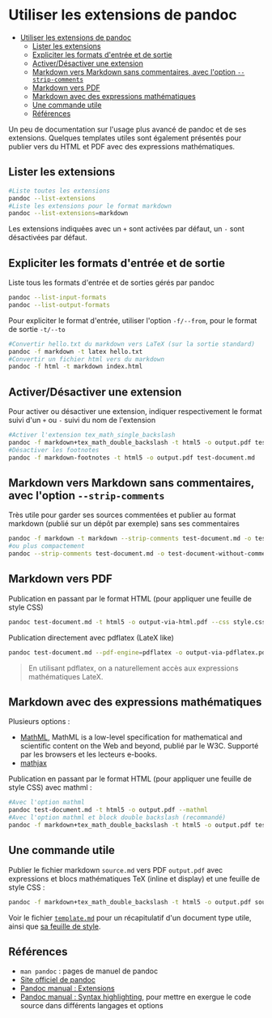# Utiliser les extensions de pandoc

- [Utiliser les extensions de pandoc](#utiliser-les-extensions-de-pandoc)
  - [Lister les extensions](#lister-les-extensions)
  - [Expliciter les formats d'entrée et de sortie](#expliciter-les-formats-dentrée-et-de-sortie)
  - [Activer/Désactiver une extension](#activerdésactiver-une-extension)
  - [Markdown vers Markdown sans commentaires, avec l'option `--strip-comments`](#markdown-vers-markdown-sans-commentaires-avec-loption---strip-comments)
  - [Markdown vers PDF](#markdown-vers-pdf)
  - [Markdown avec des expressions mathématiques](#markdown-avec-des-expressions-mathématiques)
  - [Une commande utile](#une-commande-utile)
  - [Références](#références)


Un peu de documentation sur l'usage plus avancé de pandoc et de ses extensions. Quelques templates utiles sont également présentés pour publier vers du HTML et PDF avec des expressions mathématiques.

## Lister les extensions

~~~bash
#Liste toutes les extensions
pandoc --list-extensions
#Liste les extensions pour le format markdown
pandoc --list-extensions=markdown
~~~

Les extensions indiquées avec un `+` sont activées par défaut, un `-` sont désactivées par défaut.

## Expliciter les formats d'entrée et de sortie

Liste tous les formats d'entrée et de sorties gérés par pandoc

~~~bash
pandoc --list-input-formats
pandoc --list-output-formats
~~~

Pour expliciter le format d'entrée, utiliser l'option `-f/--from`, pour le format de sortie `-t/--to`

~~~bash
#Convertir hello.txt du markdown vers LaTeX (sur la sortie standard)
pandoc -f markdown -t latex hello.txt
#Convertir un fichier html vers du markdown
pandoc -f html -t markdown index.html
~~~

## Activer/Désactiver une extension

Pour activer ou désactiver une extension, indiquer respectivement le format suivi d'un `+` ou `-` suivi du nom de l'extension

~~~bash
#Activer l'extension tex_math_single_backslash
pandoc -f markdown+tex_math_double_backslash -t html5 -o output.pdf test-document.md --mathml
#Désactiver les footnotes
pandoc -f markdown-footnotes -t html5 -o output.pdf test-document.md  
~~~

## Markdown vers Markdown sans commentaires, avec l'option `--strip-comments`

Très utile pour garder ses sources commentées et publier au format markdown (publié sur un dépôt par exemple) sans ses commentaires

~~~bash
pandoc -f markdown -t markdown --strip-comments test-document.md -o test-document-without-comments.md
#ou plus compactement
pandoc --strip-comments test-document.md -o test-document-without-comments.md
~~~

## Markdown vers PDF

Publication en passant par le format HTML (pour appliquer une feuille de style CSS)

~~~bash
pandoc test-document.md -t html5 -o output-via-html.pdf --css style.css
~~~

Publication directement avec pdflatex (LateX like)

~~~bash
pandoc test-document.md --pdf-engine=pdflatex -o output-via-pdflatex.pdf
~~~

> En utilisant pdflatex, on a naturellement accès aux expressions mathématiques LateX.

## Markdown avec des expressions mathématiques

Plusieurs options :

- [MathML](https://www.w3.org/Math/), MathML is a low-level specification for mathematical and scientific content on the Web and beyond, publié par le W3C. Supporté par les browsers et les lecteurs e-books.
- [mathjax](https://www.mathjax.org/)

Publication en passant par le format HTML (pour appliquer une feuille de style CSS) avec mathml :

~~~bash
#Avec l'option mathml
pandoc test-document.md -t html5 -o output.pdf --mathml
#Avec l'option mathml et block double backslash (recommandé)
pandoc -f markdown+tex_math_double_backslash -t html5 -o output.pdf test-document.md --mathml
~~~

## Une commande utile

Publier le fichier markdown `source.md` vers PDF `output.pdf` avec expressions et blocs mathématiques TeX (inline et display) et une feuille de style CSS :

~~~bash
pandoc -f markdown+tex_math_double_backslash -t html5 -o output.pdf source.md --mathml --css=style.css
~~~

Voir le fichier [`template.md`](./template.md) pour un récapitulatif d'un document type utile, ainsi que [sa feuille de style](./style.css).

## Références

- `man pandoc` : pages de manuel de pandoc
- [Site officiel de pandoc](https://pandoc.org)
- [Pandoc manual : Extensions](https://pandoc.org/MANUAL.html#extensions)
- [Pandoc manual : Syntax highlighting](https://pandoc.org/MANUAL.html#syntax-highlighting), pour mettre en exergue le code source dans différents langages et options